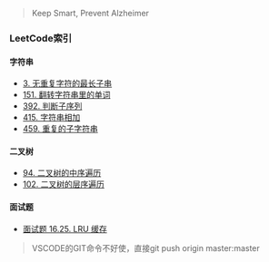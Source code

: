> Keep Smart, Prevent Alzheimer

### LeetCode索引

#### 字符串

- [3. 无重复字符的最长子串](string/lengthOfLongestSubstring.py)
- [151. 翻转字符串里的单词](string/reverseWords.py)
- [392. 判断子序列](string/isSubsequence.py)
- [415. 字符串相加](string/addStrings.py)
- [459. 重复的子字符串](string/repeatedSubstringPattern.py)

#### 二叉树

- [94. 二叉树的中序遍历](binarytree/inorderTraversal.py)
- [102. 二叉树的层序遍历](binarytree/levelOrder.py)


#### 面试题

- [面试题 16.25. LRU 缓存](LRUCache.py)

> VSCODE的GIT命令不好使，直接git push origin master:master